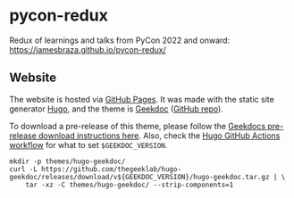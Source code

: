 # pycon-redux

Redux of learnings and talks from PyCon 2022 and onward:
https://jamesbraza.github.io/pycon-redux/

## Website

The website is hosted via [GitHub Pages](https://pages.github.com/).
It was made with the static site generator [Hugo](https://gohugo.io/),
and the theme is [Geekdoc](https://themes.gohugo.io/themes/hugo-geekdoc/)
([GitHub repo](https://github.com/thegeeklab/hugo-geekdoc)).

To download a pre-release of this theme, please follow the
[Geekdocs pre-release download instructions here][1].
Also, check the [Hugo GitHub Actions workflow](.github/workflows/hugo.yaml)
for what to set `$GEEKDOC_VERSION`.

```shell
mkdir -p themes/hugo-geekdoc/
curl -L https://github.com/thegeeklab/hugo-geekdoc/releases/download/v${GEEKDOC_VERSION}/hugo-geekdoc.tar.gz | \
    tar -xz -C themes/hugo-geekdoc/ --strip-components=1
```

[1]: https://geekdocs.de/usage/getting-started/#option-1-download-pre-build-release-bundle
